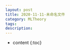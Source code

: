```yaml
---
layout: post
title: 2020-11-11-未命名文件 
category: MLTheory
tags: 
description: 
---
```

* content
{:toc}
